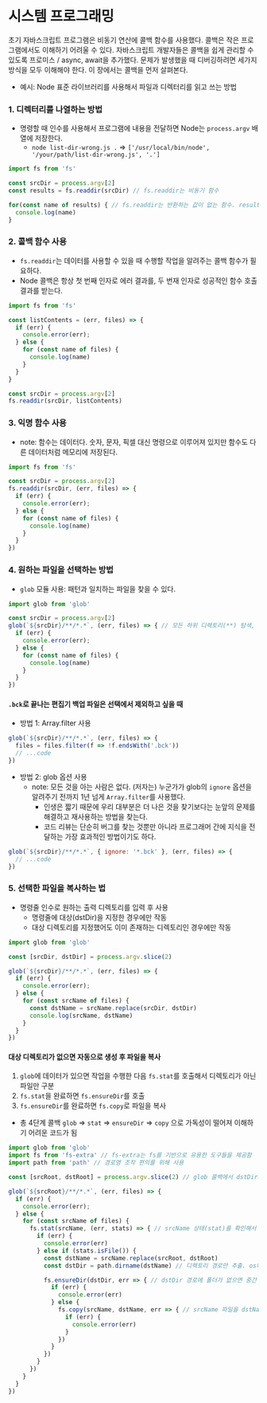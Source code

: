 # 시스템 프로그래밍
초기 자바스크립트 프로그램은 비동기 연산에 콜백 함수를 사용했다. 
콜백은 작은 프로그램에서도 이해하기 어려울 수 있다. 
자바스크립트 개발자들은 콜백을 쉽게 관리할 수 있도록 프로미스 / async, await을 추가했다.
문제가 발생했을 때 디버깅하려면 세가지 방식을 모두 이해해야 한다. 이 장에서는 콜백을 먼저 살펴본다.
- 예시: Node 표준 라이브러리를 사용해서 파일과 디렉터리를 읽고 쓰는 방법 


### 1. 디렉터리를 나열하는 방법
- 명령할 때  인수를 사용해서 프로그램에 내용을 전달하면 Node는 `process.argv` 배열에 저장한다.
  - `node list-dir-wrong.js .` => `['/usr/local/bin/node', '/your/path/list-dir-wrong.js', '.']`

```js
import fs from 'fs'

const srcDir = process.argv[2]
const results = fs.readdir(srcDir) // fs.readdir는 비동기 함수

for(const name of results) { // fs.readdir는 반환하는 값이 없는 함수. results에 원하는 값이 없어서 에러 발생
  console.log(name)
}
```

### 2. 콜백 함수 사용
- `fs.readdir`는 데이터를 사용할 수 있을 때 수행할 작업을 알려주는 콜백 함수가 필요하다. 
- Node 콜백은 항상 첫 번째 인자로 에러 결과를, 두 번재 인자로 성공적인 함수 호출 결과를 받는다.

```js
import fs from 'fs'

const listContents = (err, files) => {
  if (err) {
    console.error(err);
  } else {
    for (const name of files) {
      console.log(name)
    }
  }
}

const srcDir = process.argv[2]
fs.readdir(srcDir, listContents)
```

### 3. 익명 함수 사용
- note: 함수는 데이터다. 숫자, 문자, 픽셀 대신 명령으로 이루어져 있지만 함수도 다른 데이터처럼 메모리에 저장된다. 

```js
import fs from 'fs'

const srcDir = process.argv[2]
fs.readdir(srcDir, (err, files) => {
  if (err) {
    console.error(err);
  } else {
    for (const name of files) {
      console.log(name)
    }
  }
})
```

### 4. 원하는 파일을 선택하는 방법
- `glob` 모듈 사용: 패턴과 일치하는 파일을 찾을 수 있다. 

```js
import glob from 'glob'

const srcDir = process.argv[2]
glob(`${srcDir}/**/*.*`, (err, files) => { // 모든 하위 디렉토리(**) 탐색, 재귀적으로 여러 단계 하위 디렉토리도 탐색함
  if (err) {
    console.error(err);
  } else {
    for (const name of files) {
      console.log(name)
    }
  }
})
```

#### `.bck`로 끝나는 편집기 백업 파일은 선택에서 제외하고 싶을 때
- 방법 1: Array.filter 사용
```js
glob(`${srcDir}/**/*.*`, (err, files) => { 
  files = files.filter(f => !f.endsWith('.bck'))
  // ...code
})
```
- 방법 2: glob 옵션 사용
  - note: 모든 것을 아는 사람은 없다. (저자는) 누군가가 glob의 `ignore` 옵션을 알려주기 전까지 1년 넘게 `Array.filter`를 사용했다.
    - 인생은 짧기 때문에 우리 대부분은 더 나은 것을 찾기보다는 눈앞의 문제를 해결하고 재사용하는 방법을 찾는다.
    - 코드 리뷰는 단순히 버그를 찾는 것뿐만 아니라 프로그래머 간에 지식을 전달하는 가장 효과적인 방법이기도 하다.
```js
glob(`${srcDir}/**/*.*`, { ignore: '*.bck' }, (err, files) => {
  // ...code
})
```

### 5. 선택한 파일을 복사하는 법
- 명령줄 인수로 원하는 출력 디렉토리를 입력 후 사용
  - 명령줄에 대상(dstDir)을 지정한 경우에만 작동
  - 대상 디렉토리를 지정했어도 이미 존재하는 디렉토리인 경우에만 작동

```js
import glob from 'glob'

const [srcDir, dstDir] = process.argv.slice(2)

glob(`${srcDir}/**/*.*`, (err, files) => { 
  if (err) {
    console.error(err);
  } else {
    for (const srcName of files) {
      const dstName = srcName.replace(srcDir, dstDir)
      console.log(srcName, dstName)
    }
  }
})
```

#### 대상 디렉토리가 없으면 자동으로 생성 후 파일을 복사
1. `glob`에 데이터가 있으면 작업을 수행한 다음 `fs.stat`를 호출해서 디렉토리가 아닌 파일만 구분 
2. `fs.stat`을 완료하면 `fs.ensureDir`를 호출
3. `fs.ensureDir`를 완료하면 `fs.copy`로 파일을 복사
- 총 4단계 콜백 `glob` => `stat` => `ensureDir` => `copy` 으로 가독성이 떨어져 이해하기 어려운 코드가 됨 

```js
import glob from 'glob'
import fs from 'fs-extra' // fs-extra는 fs를 기반으로 유용한 도구들을 제공함
import path from 'path' // 경로명 조작 편의를 위해 사용

const [srcRoot, dstRoot] = process.argv.slice(2) // glob 콜백에서 dstDir라는 이름 사용을 위해서 이름을 root로 변경

glob(`${srcRoot}/**/*.*`, (err, files) => {
  if (err) {
    console.error(err);
  } else {
    for (const srcName of files) {
      fs.stat(srcName, (err, stats) => { // srcName 상태(stat)를 확인해서 파일인지 구분
        if (err) {
          console.error(err)
        } else if (stats.isFile()) {
          const dstName = srcName.replace(srcRoot, dstRoot)
          const dstDir = path.dirname(dstName) // 디렉토리 경로만 추출. os에 따라 다른 경로 구분자도 맞게 처리

          fs.ensureDir(dstDir, err => { // dstDir 경로에 폴더가 없으면 중간 경로까지 전부 생성
            if (err) {
              console.error(err)
            } else {
              fs.copy(srcName, dstName, err => { // srcName 파일을 dstName 경로에 복사
                if (err) {
                  console.error(err)
                }
              })
            }
          })
        }
      })
    }
  }
})
```

